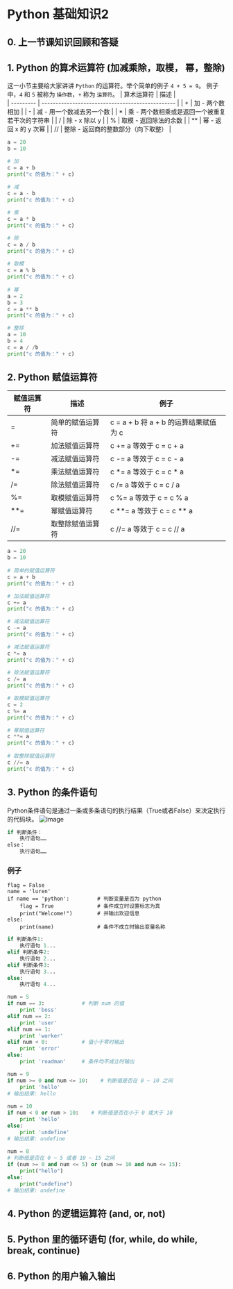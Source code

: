 # Python 基础知识2

## 0. 上一节课知识回顾和答疑


## 1. Python 的算术运算符 (加减乘除，取模， 幂，整除)
这一小节主要给大家讲讲 ```Python``` 的运算符。举个简单的例子 ```4 + 5 = 9```。 例子中，```4``` 和 ```5``` 被称为 ```操作数```，```+``` 称为 ```运算符```。
| 算术运算符   |  描述                                              |   
|  ---------  |  ------------------------------------------------  | 
|  +          |  加 - 两个数相加                                    | 
|  -          |  减 - 用一个数减去另一个数                           |
|  *          |  乘 - 两个数相乘或是返回一个被重复若干次的字符串       |
|  /          |  除 - x 除以 y                                      |
|  %          |  取模 - 返回除法的余数                               |
|  **         |  幂 - 返回 x 的 y 次幂                              |
|  //         |  整除 - 返回商的整数部分（向下取整）                  |


```python
a = 20
b = 10

# 加
c = a + b
print("c 的值为：" + c)

# 减
c = a - b
print("c 的值为：" + c)
 
# 乘
c = a * b
print("c 的值为：" + c)

# 除
c = a / b
print("c 的值为：" + c)
 
# 取模
c = a % b
print("c 的值为：" + c)
 
# 幂
a = 2
b = 3
c = a ** b 
print("c 的值为：" + c)

# 整除
a = 10
b = 4
c = a / /b 
print("c 的值为：" + c)
```

## 2. Python 赋值运算符
| 赋值运算符   |  描述                |   例子                                   | 
|  ---------  |  ------------------- | ----------------------------------------| 
|  =          |  简单的赋值运算符     | c = a + b 将 a + b 的运算结果赋值为 c     | 
|  +=          |  加法赋值运算符      | c += a 等效于 c = c + a                  | 
|  -=          |  减法赋值运算符      | 	c -= a 等效于 c = c - a                 | 
|  *=          |  乘法赋值运算符      | c *= a 等效于 c = c * a                  | 
|  /=          |  除法赋值运算符      | 	c /= a 等效于 c = c / a                 | 
|  %=          |  取模赋值运算符      | c %= a 等效于 c = c % a                  | 
|  **=         |  幂赋值运算符       |  c **= a 等效于 c = c ** a              | 
|  //=         |  取整除赋值运算符   |	c //= a 等效于 c = c // a               | 

```python
a = 20
b = 10
 
# 简单的赋值运算符
c = a + b
print("c 的值为：" + c)

# 加法赋值运算符
c += a
print("c 的值为：" + c)

# 减法赋值运算符
c -= a
print("c 的值为：" + c)

# 减法赋值运算符
c *= a
print("c 的值为：" + c)
 
# 除法赋值运算符
c /= a 
print("c 的值为：" + c)

# 取模赋值运算符 
c = 2
c %= a
print("c 的值为：" + c)

# 幂赋值运算符
c **= a
print("c 的值为：" + c)
 
# 取整除赋值运算符
c //= a
print("c 的值为：" + c)
```


## 3. Python 的条件语句
Python条件语句是通过一条或多条语句的执行结果（True或者False）来决定执行的代码块。
![image](https://user-images.githubusercontent.com/70382342/212439046-208bbb84-78c8-48bd-bba3-c7386912c847.png)
```python
if 判断条件：
    执行语句……
else：
    执行语句……
```

### 例子
``` 
flag = False
name = 'luren'
if name == 'python':         # 判断变量是否为 python 
    flag = True              # 条件成立时设置标志为真
    print("Welcome!")        # 并输出欢迎信息
else:
    print(name)              # 条件不成立时输出变量名称
```

```python
if 判断条件1:
    执行语句 1...
elif 判断条件2:
    执行语句 2...
elif 判断条件3:
    执行语句 3...
else:
    执行语句 4...
```

```python
num = 5     
if num == 3:            # 判断 num 的值
    print 'boss'        
elif num == 2:
    print 'user'
elif num == 1:
    print 'worker'
elif num < 0:           # 值小于零时输出
    print 'error'
else:
    print 'roadman'     # 条件均不成立时输出
```

```python
num = 9
if num >= 0 and num <= 10:    # 判断值是否在 0 ~ 10 之间
    print 'hello'
# 输出结果: hello
 
num = 10
if num < 0 or num > 10:    # 判断值是否在小于 0 或大于 10
    print 'hello'
else:
    print 'undefine'
# 输出结果: undefine
 
num = 8
# 判断值是否在 0 ~ 5 或者 10 ~ 15 之间
if (num >= 0 and num <= 5) or (num >= 10 and num <= 15):    
    print("hello")
else:
    print("undefine")
# 输出结果: undefine
```
## 4. Python 的逻辑运算符 (and, or, not)
## 5. Python 里的循环语句 (for, while, do while, break, continue)
## 6. Python 的用户输入输出
